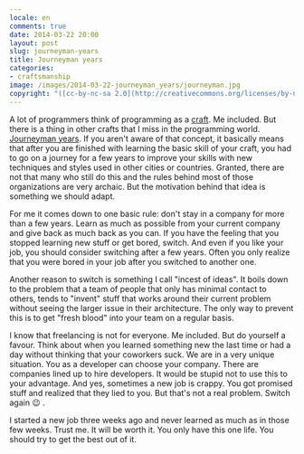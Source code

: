 ```yaml
---
locale: en
comments: true
date: 2014-03-22 20:00
layout: post
slug: journeyman-years
title: Journeyman years
categories:
- craftsmanship
image: /images/2014-03-22-journeyman_years/journeyman.jpg
copyright: "([cc-by-nc-sa 2.0](http://creativecommons.org/licenses/by-nc-nd/2.0/) by [sharpals](http://flickr.com/photos/sharpals/7043828775/))"
---
```


A lot of programmers think of programming as a
[craft](http://devblog.avdi.org/2014/02/10/the-passion-gospel/). Me included.
But there is a thing in other crafts that I miss in the programming world.
[Journeyman years](https://en.wikipedia.org/wiki/Journeyman_years). If you aren't aware of that concept, it basically means that
after you are finished with learning the basic skill of your craft, you had
to go on a journey for a few years to improve your skills with new techniques
and styles used in other cities or countries. Granted, there are not that
many who still do this and the rules behind most of those organizations are
very archaic. But the motivation behind that idea is something we should adapt.

For me it comes down to one basic rule: don't stay in a company for more than
a few years. Learn as much as possible from your current company and give back
as much back as you can. If you have the feeling that you stopped learning new
stuff or get bored, switch. And even if you like your job, you should consider
switching after a few years. Often you only realize that you were bored in your
job after you switched to another one.

Another reason to switch is something I call "incest of ideas". It boils down
to the problem that a team of people that only has minimal contact to others,
tends to "invent" stuff that works around their current problem without seeing
the larger issue in their architecture. The only way to prevent this is
to get "fresh blood" into your team on a regular basis.

I know that freelancing is not for everyone. Me included. But do yourself a
favour. Think about when you learned something new the last time or had a day
without thinking that your coworkers suck. We are in a very unique situation.
You as a developer can choose your company.  There are companies lined up to
hire developers. It would be stupid not to use this to your advantage. And yes,
sometimes a new job is crappy. You got promised stuff and realized that they
lied to you. But that's not a real problem. Switch again :wink: .

I started a new job three weeks ago and never learned as much as in those few
weeks. Trust me. It will be worth it. You only have this one life. You should
try to get the best out of it.

